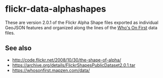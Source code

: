 # flickr-data-alphashapes

These are version 2.0.1 of the Flickr Alpha Shape files exported as individual GeoJSON features and organized along the lines of the [Who's On First](https://whosonfirst.mapzen.com/) data files.

## See also

* http://code.flickr.net/2008/10/30/the-shape-of-alpha/
* https://archive.org/details/FlickrShapesPublicDataset2.0.1.tar
* https://whosonfirst.mapzen.com/data/
